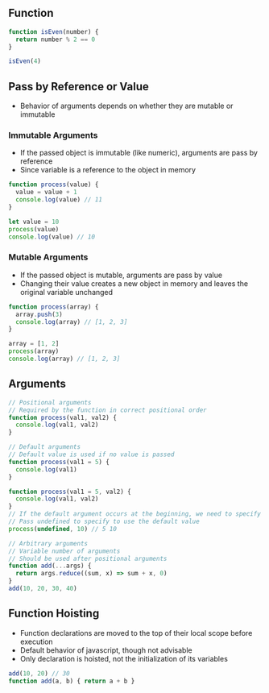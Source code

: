 ## Function
```js
function isEven(number) {
  return number % 2 == 0
}

isEven(4)
```

## Pass by Reference or Value
- Behavior of arguments depends on whether they are mutable or immutable

### Immutable Arguments
- If the passed object is immutable (like numeric), arguments are pass by reference
- Since variable is a reference to the object in memory

```js
function process(value) {
  value = value + 1
  console.log(value) // 11
}

let value = 10
process(value)
console.log(value) // 10
```

### Mutable Arguments
- If the passed object is mutable, arguments are pass by value
- Changing their value creates a new object in memory and leaves the original variable unchanged

```js
function process(array) {
  array.push(3)
  console.log(array) // [1, 2, 3]
}

array = [1, 2]
process(array)
console.log(array) // [1, 2, 3]
```

## Arguments
```js
// Positional arguments
// Required by the function in correct positional order
function process(val1, val2) {
  console.log(val1, val2)
}

// Default arguments
// Default value is used if no value is passed
function process(val1 = 5) {
  console.log(val1)
}

function process(val1 = 5, val2) {
  console.log(val1, val2)
}
// If the default argument occurs at the beginning, we need to specify its value
// Pass undefined to specify to use the default value
process(undefined, 10) // 5 10

// Arbitrary arguments
// Variable number of arguments
// Should be used after positional arguments
function add(...args) {
  return args.reduce((sum, x) => sum + x, 0)
}
add(10, 20, 30, 40)
```

## Function Hoisting
- Function declarations are moved to the top of their local scope before execution
- Default behavior of javascript, though not advisable
- Only declaration is hoisted, not the initialization of its variables

```js
add(10, 20) // 30
function add(a, b) { return a + b }
```
